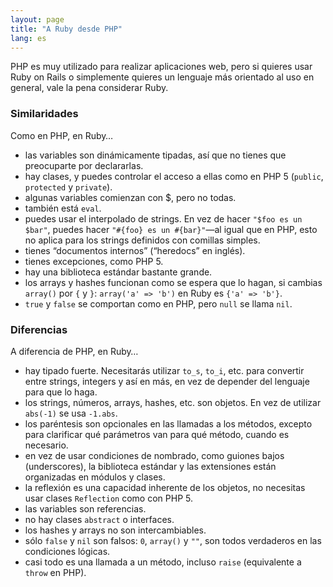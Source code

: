 ```yaml
---
layout: page
title: "A Ruby desde PHP"
lang: es
---
```


PHP es muy utilizado para realizar aplicaciones web, pero si quieres
usar Ruby on Rails o simplemente quieres un lenguaje más orientado al
uso en general, vale la pena considerar Ruby.

### Similaridades

Como en PHP, en Ruby…

* las variables son dinámicamente tipadas, así que no tienes que
  preocuparte por declararlas.
* hay clases, y puedes controlar el acceso a ellas como en PHP 5
  (`public`, `protected` y `private`).
* algunas variables comienzan con $, pero no todas.
* también está `eval`.
* puedes usar el interpolado de strings. En vez de hacer `"$foo es un $bar"`,
  puedes hacer `"#{foo} es un #{bar}"`—al igual que en PHP,
  esto no aplica para los strings definidos con comillas simples.
* tienes “documentos internos” (“heredocs” en inglés).
* tienes excepciones, como PHP 5.
* hay una biblioteca estándar bastante grande.
* los arrays y hashes funcionan como se espera que lo hagan, si cambias
  `array()` por `{` y `}`\: `array('a' => 'b')` en Ruby es `{'a' =>
  'b'}`.
* `true` y `false` se comportan como en PHP, pero `null` se llama `nil`.

### Diferencias

A diferencia de PHP, en Ruby…

* hay tipado fuerte. Necesitarás utilizar `to_s`, `to_i`, etc. para
  convertir entre strings, integers y así en más, en vez de depender del
  lenguaje para que lo haga.
* los strings, números, arrays, hashes, etc. son objetos. En vez de
  utilizar `abs(-1)` se usa `-1.abs`.
* los paréntesis son opcionales en las llamadas a los métodos, excepto
  para clarificar qué parámetros van para qué método, cuando es
  necesario.
* en vez de usar condiciones de nombrado, como guiones bajos
  (underscores), la biblioteca estándar y las extensiones están
  organizadas en módulos y clases.
* la reflexión es una capacidad inherente de los objetos, no necesitas
  usar clases `Reflection` como con PHP 5.
* las variables son referencias.
* no hay clases `abstract` o interfaces.
* los hashes y arrays no son intercambiables.
* sólo `false` y `nil` son falsos: `0`, `array()` y `""`, son todos
  verdaderos en las condiciones lógicas.
* casi todo es una llamada a un método, incluso `raise` (equivalente a
  `throw` en PHP).

